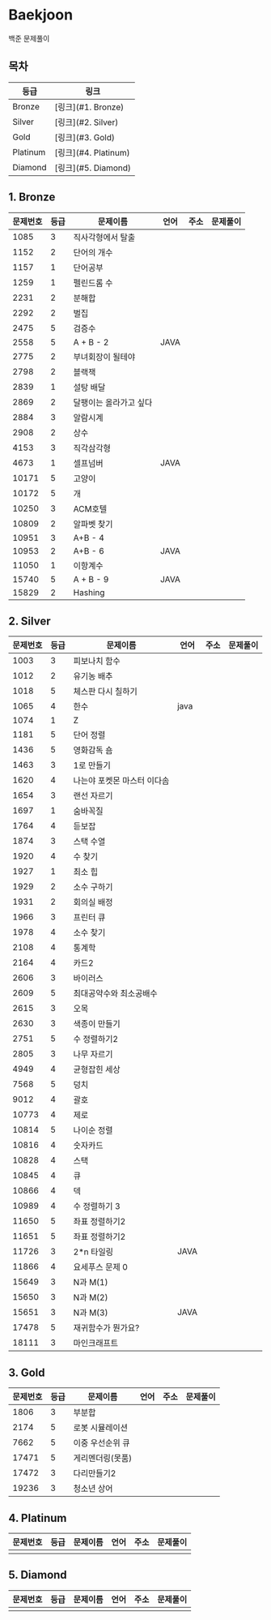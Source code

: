 # Baekjoon

백준 문제풀이

## 목차

| 등급     | 링크                 |
| -------- | -------------------- |
| Bronze   | [링크](#1. Bronze)   |
| Silver   | [링크](#2. Silver)   |
| Gold     | [링크](#3. Gold)     |
| Platinum | [링크](#4. Platinum) |
| Diamond  | [링크](#5. Diamond)  |



## 1. Bronze

| 문제번호 | 등급 | 문제이름               | 언어 | 주소 | 문제풀이 |
| -------- | ---- | ---------------------- | ---- | ---- | -------- |
| 1085     | 3    | 직사각형에서 탈출      |      |      |          |
| 1152     | 2    | 단어의 개수            |      |      |          |
| 1157     | 1    | 단어공부               |      |      |          |
| 1259     | 1    | 펠린드롬 수            |      |      |          |
| 2231     | 2    | 분해합                 |      |      |          |
| 2292     | 2    | 벌집                   |      |      |          |
| 2475     | 5    | 검증수                 |      |      |          |
| 2558     | 5    | A + B - 2              | JAVA |      |          |
| 2775     | 2    | 부녀회장이 될테야      |      |      |          |
| 2798     | 2    | 블랙잭                 |      |      |          |
| 2839     | 1    | 설탕 배달              |      |      |          |
| 2869     | 2    | 달팽이는 올라가고 싶다 |      |      |          |
| 2884     | 3    | 알람시계               |      |      |          |
| 2908     | 2    | 상수                   |      |      |          |
| 4153     | 3    | 직각삼각형             |      |      |          |
| 4673     | 1    | 셀프넘버               | JAVA |      |          |
| 10171    | 5    | 고양이                 |      |      |          |
| 10172    | 5    | 개                     |      |      |          |
| 10250    | 3    | ACM호텔                |      |      |          |
| 10809    | 2    | 알파벳 찾기            |      |      |          |
| 10951    | 3    | A+B - 4                |      |      |          |
| 10953    | 2    | A+B - 6                | JAVA |      |          |
| 11050    | 1    | 이항계수               |      |      |          |
| 15740    | 5    | A + B - 9              | JAVA |      |          |
| 15829    | 2    | Hashing                |      |      |          |






## 2. Silver

| 문제번호 | 등급 | 문제이름                    | 언어 | 주소 | 문제풀이 |
| -------- | ---- | --------------------------- | ---- | ---- | -------- |
| 1003     | 3    | 피보나치 함수               |      |      |          |
| 1012     | 2    | 유기농 배추                 |      |      |          |
| 1018     | 5    | 체스판 다시 칠하기          |      |      |          |
| 1065     | 4    | 한수                        | java |      |          |
| 1074     | 1    | Z                           |      |      |          |
| 1181     | 5    | 단어 정렬                   |      |      |          |
| 1436     | 5    | 영화감독 숌                 |      |      |          |
| 1463     | 3    | 1로 만들기                  |      |      |          |
| 1620     | 4    | 나는야 포켓몬 마스터 이다솜 |      |      |          |
| 1654     | 3    | 랜선 자르기                 |      |      |          |
| 1697     | 1    | 숨바꼭질                    |      |      |          |
| 1764     | 4    | 듣보잡                      |      |      |          |
| 1874     | 3    | 스택 수열                   |      |      |          |
| 1920     | 4    | 수 찾기                     |      |      |          |
| 1927     | 1    | 최소 힙                     |      |      |          |
| 1929     | 2    | 소수 구하기                 |      |      |          |
| 1931     | 2    | 회의실 배정                 |      |      |          |
| 1966     | 3    | 프린터 큐                   |      |      |          |
| 1978     | 4    | 소수 찾기                   |      |      |          |
| 2108     | 4    | 통계학                      |      |      |          |
| 2164     | 4    | 카드2                       |      |      |          |
| 2606     | 3    | 바이러스                    |      |      |          |
| 2609     | 5    | 최대공약수와 최소공배수     |      |      |          |
| 2615     | 3    | 오목                        |      |      |          |
| 2630     | 3    | 색종이 만들기               |      |      |          |
| 2751     | 5    | 수 정렬하기2                |      |      |          |
| 2805     | 3    | 나무 자르기                 |      |      |          |
| 4949     | 4    | 균형잡힌 세상               |      |      |          |
| 7568     | 5    | 덩치                        |      |      |          |
| 9012     | 4    | 괄호                        |      |      |          |
| 10773    | 4    | 제로                        |      |      |          |
| 10814    | 5    | 나이순 정렬                 |      |      |          |
| 10816    | 4    | 숫자카드                    |      |      |          |
| 10828    | 4    | 스택                        |      |      |          |
| 10845    | 4    | 큐                          |      |      |          |
| 10866    | 4    | 덱                          |      |      |          |
| 10989    | 4    | 수 정렬하기 3               |      |      |          |
| 11650    | 5    | 좌표 정렬하기2              |      |      |          |
| 11651    | 5    | 좌표 정렬하기2              |      |      |          |
| 11726    | 3    | 2*n 타일링                  | JAVA |      |          |
| 11866    | 4    | 요세푸스 문제 0             |      |      |          |
| 15649    | 3    | N과 M(1)                    |      |      |          |
| 15650    | 3    | N과 M(2)                    |      |      |          |
| 15651    | 3    | N과 M(3)                    | JAVA |      |          |
| 17478    | 5    | 재귀함수가 뭔가요?          |      |      |          |
| 18111    | 3    | 마인크래프트                |      |      |          |



## 3. Gold

| 문제번호 | 등급 | 문제이름         | 언어 | 주소 | 문제풀이 |
| -------- | ---- | ---------------- | ---- | ---- | -------- |
| 1806     | 3    | 부분합           |      |      |          |
| 2174     | 5    | 로봇 시뮬레이션  |      |      |          |
| 7662     | 5    | 이중 우선순위 큐 |      |      |          |
| 17471    | 5    | 게리멘더링(못품) |      |      |          |
| 17472    | 3    | 다리만들기2      |      |      |          |
| 19236    | 3    | 청소년 상어      |      |      |          |



## 4. Platinum

| 문제번호 | 등급 | 문제이름 | 언어 | 주소 | 문제풀이 |
| -------- | ---- | -------- | ---- | ---- | -------- |
|          |      |          |      |      |          |



## 5. Diamond

| 문제번호 | 등급 | 문제이름 | 언어 | 주소 | 문제풀이 |
| -------- | ---- | -------- | ---- | ---- | -------- |
|          |      |          |      |      |          |